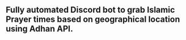 ## Fully automated Discord bot to grab Islamic Prayer times based on geographical location using Adhan API.

